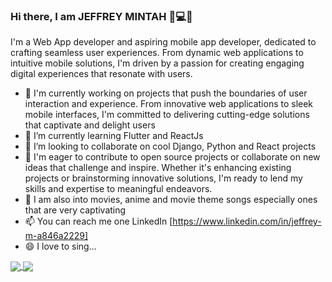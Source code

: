 ### Hi there, I am JEFFREY MINTAH 📱💻🧰


I'm a Web App developer and aspiring mobile app developer, dedicated to crafting seamless user experiences. From dynamic web applications to intuitive mobile solutions, I'm driven by a passion for creating engaging digital experiences that resonate with users.


- 🔭 I'm currently working on projects that push the boundaries of user interaction and experience. From innovative web applications to sleek mobile interfaces, I'm committed to delivering cutting-edge solutions that captivate and delight users
- 🌱 I’m currently learning Flutter and ReactJs
- 👯 I’m looking to collaborate on cool Django, Python and React projects
- 🤔 I'm eager to contribute to open source projects or collaborate on new ideas that challenge and inspire. Whether it's enhancing existing projects or brainstorming innovative solutions, I'm ready to lend my skills and expertise to meaningful endeavors.
- 💬 I am also into movies, anime and movie theme songs especially ones that are very captivating
- 📫 You can reach me one LinkedIn [https://www.linkedin.com/in/jeffrey-m-a846a2229]
- 😄 I love to sing...

<a href="https://github.com/Minty-cyber/github-readme-stats">
  <img align="center" src="https://github-readme-stats.vercel.app/api?username=Minty-cyber&show_icons=true&theme=synthwave" />
</a>
<a href="https://github.com/Minty-cyber/convoychat">
  <img align="center" src="https://github-readme-stats.vercel.app/api/top-langs/?username=Minty-cyber&layout=compact&theme=dark" />
</a>






